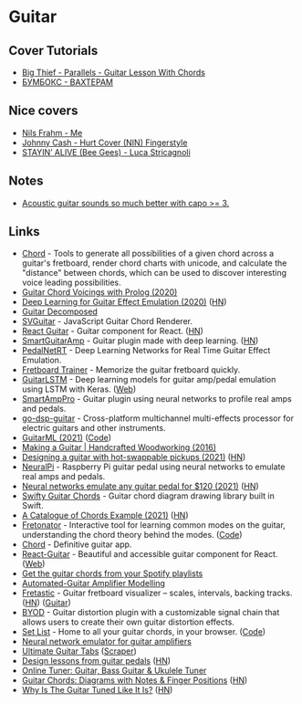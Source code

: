 # Guitar

## Cover Tutorials

- [Big Thief - Parallels - Guitar Lesson With Chords](https://www.youtube.com/watch?v=aidxwUYb91Q)
- [БУМБОКС - ВАХТЕРАМ](https://www.youtube.com/watch?v=ot7KvOhLNgk)

## Nice covers

- [Nils Frahm - Me](https://www.youtube.com/watch?v=3hHB4YhnATQ)
- [Johnny Cash - Hurt Cover (NIN) Fingerstyle](https://www.youtube.com/watch?v=8LU-kq19V3Y)
- [STAYIN’ ALIVE (Bee Gees) - Luca Stricagnoli](https://www.youtube.com/watch?v=buH9qCgK_Qk)

## Notes

- [Acoustic guitar sounds so much better with capo >= 3.](https://twitter.com/dan_abramov/status/1537084269486559232)

## Links

- [Chord](https://github.com/pcorey/chord) - Tools to generate all possibilities of a given chord across a guitar's fretboard, render chord charts with unicode, and calculate the "distance" between chords, which can be used to discover interesting voice leading possibilities.
- [Guitar Chord Voicings with Prolog (2020)](http://www.petecorey.com/blog/2020/04/21/guitar-chord-voicings-with-prolog/)
- [Deep Learning for Guitar Effect Emulation (2020)](https://teddykoker.com/2020/05/deep-learning-for-guitar-effect-emulation/) ([HN](https://news.ycombinator.com/item?id=23141191))
- [Guitar Decomposed](https://bartoszmilewski.com/2020/05/24/guitar-decomposed-1-weird-logic-behind-tuning/)
- [SVGuitar](https://github.com/omnibrain/svguitar) - JavaScript Guitar Chord Renderer.
- [React Guitar](https://react-guitar.com/) - Guitar component for React. ([HN](https://news.ycombinator.com/item?id=23921478))
- [SmartGuitarAmp](https://github.com/keyth72/SmartGuitarAmp) - Guitar plugin made with deep learning. ([HN](https://news.ycombinator.com/item?id=24740266))
- [PedalNetRT](https://github.com/keyth72/PedalNetRT) - Deep Learning Networks for Real Time Guitar Effect Emulation.
- [Fretboard Trainer](https://fretboard-trainer.netlify.app/) - Memorize the guitar fretboard quickly.
- [GuitarLSTM](https://github.com/GuitarML/GuitarLSTM) - Deep learning models for guitar amp/pedal emulation using LSTM with Keras. ([Web](https://guitarml.com/))
- [SmartAmpPro](https://github.com/GuitarML/SmartAmpPro) - Guitar plugin using neural networks to profile real amps and pedals.
- [go-dsp-guitar](https://github.com/andrepxx/go-dsp-guitar) - Cross-platform multichannel multi-effects processor for electric guitars and other instruments.
- [GuitarML (2021)](https://blog.zakjost.com/post/guitarml/) ([Code](https://github.com/GuitarML/SmartGuitarAmp))
- [Making a Guitar | Handcrafted Woodworking (2016)](https://www.youtube.com/watch?v=sAeXskZHC2o)
- [Designing a guitar with hot-swappable pickups (2021)](https://www.staycaffeinated.com/2021/05/02/designing-a-guitar-with-hot-swappable-pickups) ([HN](https://news.ycombinator.com/item?id=27017176))
- [NeuralPi](https://github.com/GuitarML/NeuralPi) - Raspberry Pi guitar pedal using neural networks to emulate real amps and pedals.
- [Neural networks emulate any guitar pedal for $120 (2021)](https://hackaday.com/2021/05/30/neural-networks-emulate-any-guitar-pedal-for-120/) ([HN](https://news.ycombinator.com/item?id=27342509))
- [Swifty Guitar Chords](https://github.com/BeauNouvelle/SwiftyGuitarChords) - Guitar chord diagram drawing library built in Swift.
- [A Catalogue of Chords Example (2021)](https://jpreston.xyz/a-catalogue-of-chords-example.html) ([HN](https://news.ycombinator.com/item?id=28365015))
- [Fretonator](https://www.fretonator.com/) - Interactive tool for learning common modes on the guitar, understanding the chord theory behind the modes. ([Code](https://github.com/whitep4nth3r/fretonator))
- [Chord](http://getchord.com/) - Definitive guitar app.
- [React-Guitar](https://github.com/4lejandrito/react-guitar) - Beautiful and accessible guitar component for React. ([Web](https://react-guitar.com/))
- [Get the guitar chords from your Spotify playlists](https://spotifychords.luca.gg/)
- [Automated-Guitar Amplifier Modelling](https://github.com/Alec-Wright/Automated-GuitarAmpModelling)
- [Fretastic](https://fretastic.com/) - Guitar fretboard visualizer – scales, intervals, backing tracks. ([HN](https://news.ycombinator.com/item?id=30250777)) ([Guitar](https://fretastic.com/guitar))
- [BYOD](https://github.com/Chowdhury-DSP/BYOD) - Guitar distortion plugin with a customizable signal chain that allows users to create their own guitar distortion effects.
- [Set List](http://setlist-app.surge.sh/) - Home to all your guitar chords, in your browser. ([Code](https://github.com/arogyakoirala/setlist))
- [Neural network emulator for guitar amplifiers](https://github.com/sdatkinson/neural-amp-modeler)
- [Ultimate Guitar Tabs](https://www.ultimate-guitar.com/) ([Scraper](https://github.com/jers0/ultimate-guitar-scraper))
- [Design lessons from guitar pedals](https://uxdesign.cc/5-design-lessons-from-guitar-pedals-782d41f07d1b) ([HN](https://news.ycombinator.com/item?id=31948881))
- [Online Tuner: Guitar, Bass Guitar & Ukulele Tuner](https://muted.io/tuner/)
- [Guitar Chords: Diagrams with Notes & Finger Positions](https://muted.io/guitar-chords/) ([HN](https://news.ycombinator.com/item?id=32976832))
- [Why Is The Guitar Tuned Like It Is?](https://library.kiwix.org/music.stackexchange.com_en_all_2022-05/questions/1723/why-is-the-guitar-tuned-like-it-is) ([HN](https://news.ycombinator.com/item?id=33118994))
